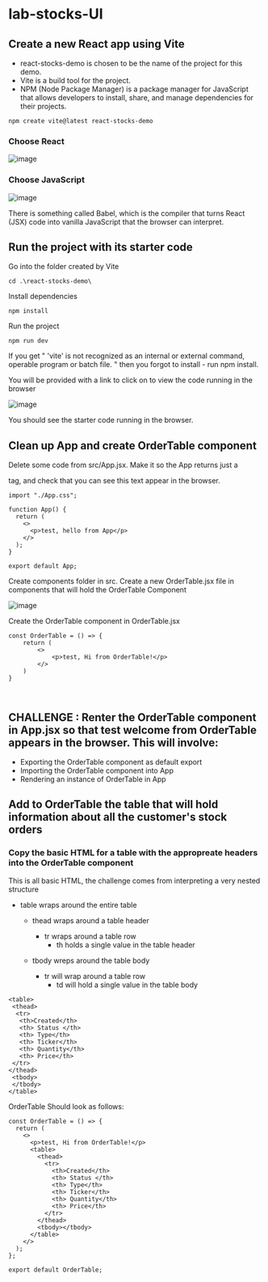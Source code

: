 ﻿# lab-stocks-UI


## Create a new React app using Vite

- react-stocks-demo is chosen to be the name of the project for this demo.
- Vite is a build tool for the project.
- NPM (Node Package Manager) is a package manager for JavaScript that allows developers to install, share, and manage dependencies for their projects.


```
npm create vite@latest react-stocks-demo

```

### Choose React
![image](https://github.com/user-attachments/assets/52c1a4a0-666f-4e8a-99f0-1303b25e7df4)


### Choose JavaScript
![image](https://github.com/user-attachments/assets/a09f743a-d246-4fd1-a3c5-941b4bc12e84)

There is something called Babel, which is the compiler that turns React (JSX) code into vanilla JavaScript that the browser can interpret.


 ## Run the project with its starter code

 Go into the folder created by Vite

```
cd .\react-stocks-demo\
```

Install dependencies 

```
npm install
```

Run the project

```
npm run dev
```
If you get  " 'vite' is not recognized as an internal or external command,
operable program or batch file. " then you forgot to install - run npm install.

You will be provided with a link to click on to view the code running in the browser


![image](https://github.com/user-attachments/assets/f797cd64-d802-43de-bcd0-9cc1cbb59187)


You should see the starter code running in the browser.


## Clean up App and create OrderTable component

Delete some code from src/App.jsx. Make it so the App returns just a <p> tag, and check that you can see this text appear in the browser.

```
import "./App.css";

function App() {
  return (
    <>
      <p>test, hello from App</p>
    </>
  );
}

export default App;

```

Create components folder in src. Create a new OrderTable.jsx file in components that will hold the OrderTable Component

![image](https://github.com/user-attachments/assets/115bb2fe-c135-49e0-a075-9c99aff4abe7)



Create the OrderTable component in OrderTable.jsx

```
const OrderTable = () => {
    return (
        <>
            <p>test, Hi from OrderTable!</p>
        </>
    )
}



```


## CHALLENGE : Renter the OrderTable component in App.jsx so that test welcome from OrderTable appears in the browser. This will involve:
- Exporting the OrderTable component as default export
- Importing the OrderTable component into App
- Rendering an instance of OrderTable in App 




## Add to OrderTable the table that will hold information about all the customer's stock orders

### Copy the basic HTML for a table with the appropreate headers into the OrderTable component

This is all basic HTML, the challenge comes from interpreting a very nested structure 

- table wraps around the entire table
   - thead wraps around a table header
      - tr wraps around a table row
         - th holds a single value in the table header

   - tbody wreps around the table body
     - tr will wrap around a table row 
        - td will hold a single value in the table body



```
<table>
 <thead>
  <tr>
   <th>Created</th>
   <th> Status </th>
   <th> Type</th>
   <th> Ticker</th>
   <th> Quantity</th>
   <th> Price</th>
 </tr>
</thead>
 <tbody>
 </tbody>
</table>

```

OrderTable Should look as follows:

```
const OrderTable = () => {
  return (
    <>
      <p>test, Hi from OrderTable!</p>
      <table>
        <thead>
          <tr>
            <th>Created</th>
            <th> Status </th>
            <th> Type</th>
            <th> Ticker</th>
            <th> Quantity</th>
            <th> Price</th>
          </tr>
        </thead>
        <tbody></tbody>
      </table>
    </>
  );
};

export default OrderTable;

```




